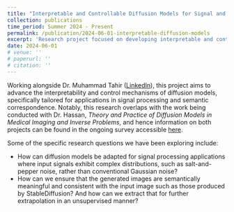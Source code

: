 ```yaml
---
title: "Interpretable and Controllable Diffusion Models for Signal and Language Processing"
collection: publications
time_period: Summer 2024 - Present
permalink: /publication/2024-06-01-interpretable-diffusion-models
excerpt: 'Research project focused on developing interpretable and controllable diffusion models with applications to signal processing and semantic correspondence, under the guidance of Dr. Muhammad Tahir.'
date: 2024-06-01
# venue: ''
# paperurl: ''
# citation: ''
---
```

Working alongside Dr. Muhammad Tahir ([LinkedIn](https://www.linkedin.com/in/muhammad-tahir-aa421590/?originalSubdomain=pk)), this project aims to advance the interpretability and control mechanisms of diffusion models, specifically tailored for applications in signal processing and semantic correspondence. Notably, this research overlaps with the work being conducted with Dr. Hassan, *Theory and Practice of Diffusion Models in Medical Imaging and Inverse Problems*, and hence information on both projects can be found in the ongoing survey accessible [here](https://drive.google.com/drive/folders/1D-vG6jOiDuBTMg74H26bAwi5SuM7A1tS?usp=sharing).

Some of the specific research questions we have been exploring include:

- How can diffusion models be adapted for signal processing applications where input signals exhibit complex distributions, such as salt-and-pepper noise, rather than conventional Gaussian noise?
- How can we ensure that the generated images are semantically meaningful and consistent with the input image such as those produced by StableDiffusion? And how can we extract that for further extrapolation in an unsupervised manner?
